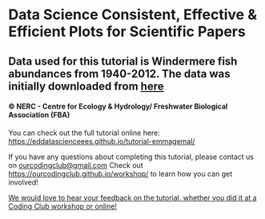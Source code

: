 # Data Science Consistent, Effective & Efficient Plots for Scientific Papers

## Data used for this tutorial is Windermere fish abundances from 1940-2012. The data was initially downloaded from [here](https://catalogue.ceh.ac.uk/documents/f3f3ba40-c655-4740-b9b4-ce77ab286fb0)
#### © NERC - Centre for Ecology & Hydrology/ Freshwater Biological Association (FBA)

You can check out the full tutorial online here: https://eddatascienceees.github.io/tutorial-emmagemal/

If you have any questions about completing this tutorial, please contact us on ourcodingclub@gmail.com
Check out https://ourcodingclub.github.io/workshop/ to learn how you can get involved!

[We would love to hear your feedback on the tutorial, whether you did it at a Coding Club workshop or online!](https://www.surveymonkey.co.uk/r/X7VHQ6S)
